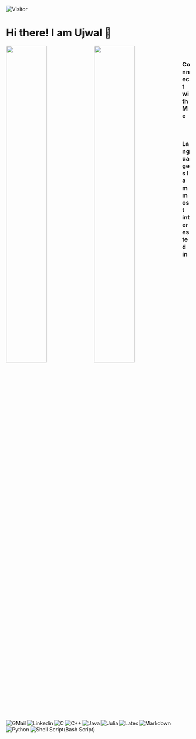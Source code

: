 ![Visitor](https://visitor-badge.laobi.icu/badge?page_id=ujwaljp.ujwaljp)
# Hi there! I am Ujwal :wave:

<img src="https://github-readme-stats.vercel.app/api?username=ujwaljp&count_private=true&show_icons=true&theme=radical" align="Left" width=47%>
<img src="https://github-readme-stats.vercel.app/api/top-langs/?username=ujwaljp&layout=compact&theme=radical" align="Left" width=47%>

<br/>

### Connect with Me
<a href="mailto:ujwal12366@gmail.com"><img align="left" alt="GMail" src="https://img.shields.io/badge/Gmail-D14836?style=for-the-badge&logo=gmail&logoColor=white"/></a>
<a href="<https://www.linkedin.com/in/ujwal-jyot-panda-013be>"><img align="left" alt="Linkedin" src="https://img.shields.io/badge/LinkedIn-0077B5?style=for-the-badge&logo=linkedin&logoColor=white"/></a>
<br/>

### Languages I am most interested in

<img align="left" alt="C" src="https://img.shields.io/badge/c-%2300599C.svg?style=for-the-badge&logo=c&logoColor=white"/>
<img align="left" alt="C++" src="https://img.shields.io/badge/c++-%2300599C.svg?style=for-the-badge&logo=c%2B%2B&logoColor=white"/>
<img align="left" alt="Java" src="https://img.shields.io/badge/java-%23ED8B00.svg?style=for-the-badge&logo=java&logoColor=white"/>
<img align="left" alt="Julia" src="https://img.shields.io/badge/-Julia-9558B2?style=for-the-badge&logo=julia&logoColor=white"/>

<img align="left" alt="Latex" src="https://img.shields.io/badge/latex-%23008080.svg?style=for-the-badge&logo=latex&logoColor=white"/>
<img align="left" alt="Markdown" src="https://img.shields.io/badge/markdown-%23000000.svg?style=for-the-badge&logo=markdown&logoColor=white"/>
<img align="left" alt="Python" src="https://img.shields.io/badge/python-3670A0?style=for-the-badge&logo=python&logoColor=ffdd54"/>
<img align="left" alt="Shell Script(Bash Script)" src="https://img.shields.io/badge/shell_script-%23121011.svg?style=for-the-badge&logo=gnu-bash&logoColor=white"/>
